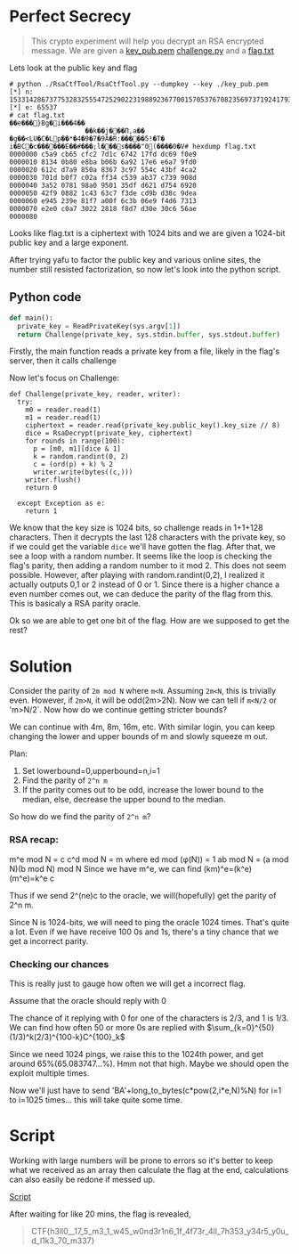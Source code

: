 # Perfect Secrecy
>This crypto experiment will help you decrypt an RSA encrypted message.
We are given a [key_pub.pem](./key_pub.pem) [challenge.py](./challenge.py) and a [flag.txt](./flag.txt)

Lets look at the public key and flag

```
# python ./RsaCtfTool/RsaCtfTool.py --dumpkey --key ./key_pub.pem 
[*] n: 153314286737753283255547252902231988923677001570537670823569737192417931917849858323550190365704182153062786056662711312188848241990605760007378096173801480759292810572306932509446953082431394351272757346605609898944553806892979792999103404028562806843687533668219905113924888506316958727392199113512716600273
[*] e: 65537
# cat flag.txt 
��e���}Bg�i���4��
                   ��k��j���П,a��
�g��<LU�C�Lp��*�4�9�7�9Ǎ�R:�����5!�T� i�BC�c���͌���E��#���;l���s����"0(����0�V# hexdump flag.txt 
0000000 c5a9 cb65 cfc2 7d1c 6742 17fd dc69 f0e9
0000010 8134 0b80 e8ba b06b 6a92 17e6 e6a7 9fd0
0000020 612c d7a9 850a 8367 3c97 554c 43bf 4ca2
0000030 701d b0f7 c02a ff34 c539 ab37 c739 908d
0000040 3a52 0781 98a0 9501 35df d621 d754 6920
0000050 42f9 0882 1c43 63c7 f3de cd9b d38c 9dea
0000060 e945 239e 81f7 a00f 6c3b 06e9 f4d6 7313
0000070 e2e0 c0a7 3022 2818 f8d7 d30e 30c6 56ae
0000080

```

Looks like flag.txt is a ciphertext with 1024 bits and we are given a 1024-bit public key and a large exponent.

After trying yafu to factor the public key and various online sites, the number still resisted factorization, so now let's look into the python script.

## Python code

```python
def main():
  private_key = ReadPrivateKey(sys.argv[1])
  return Challenge(private_key, sys.stdin.buffer, sys.stdout.buffer)
```

Firstly, the main function reads a private key from a file, likely in the flag's server, then it calls challenge

Now let's focus on Challenge:

```
def Challenge(private_key, reader, writer):
  try:
    m0 = reader.read(1)
    m1 = reader.read(1)
    ciphertext = reader.read(private_key.public_key().key_size // 8)
    dice = RsaDecrypt(private_key, ciphertext)
    for rounds in range(100):
      p = [m0, m1][dice & 1]
      k = random.randint(0, 2)
      c = (ord(p) + k) % 2
      writer.write(bytes((c,)))
    writer.flush()
    return 0

  except Exception as e:
    return 1
```

We know that the key size is 1024 bits, so challenge reads in 1+1+128 characters. Then it decrypts the last 128 characters with the private key, so if we could get the variable `dice` we'll have gotten the flag. After that, we see a loop with a random number. It seems like the loop is checking the flag's parity, then adding a random number to it mod 2. This does not seem possible. However, after playing with random.randint(0,2), I realized it actually outputs 0,1 or 2 instead of 0 or 1. Since there is a higher chance a even number comes out, we can deduce the parity of the flag from this. This is basicaly a RSA parity oracle.

Ok so we are able to get one bit of the flag. How are we supposed to get the rest? 

# Solution

Consider the parity of `2m mod N` where `m<N`. Assuming `2m<N`, this is trivially even. However, if `2m>N`, it will be odd(2m>2N). Now we can tell if `m<N/2` or 'm>N/2`. Now how do we continue getting stricter bounds?

We can continue with 4m, 8m, 16m, etc. With similar login, you can keep changing the lower and upper bounds of m and slowly squeeze m out.

Plan:
1. Set lowerbound=0,upperbound=n,i=1
2. Find the parity of `2^n m`
3. If the parity comes out to be odd, increase the lower bound to the median, else, decrease the upper bound to the median.

So how do we find the parity of `2^n m`?

### RSA recap:

m^e mod N = c
c^d mod N = m where ed mod (φ(N)) = 1
ab mod N = (a mod N)(b mod N) mod N
Since we have m^e, we can find (km)^e=(k^e)(m^e)=k^e c

Thus if we send 2^(ne)c to the oracle, we will(hopefully) get the parity of 2^n m.

Since N is 1024-bits, we will need to ping the oracle 1024 times. That's quite a lot. Even if we have receive 100 0s and 1s, there's a tiny chance that we get a incorrect parity.

### Checking our chances

This is really just to gauge how often we will get a incorrect flag.

Assume that the oracle should reply with 0

The chance of it replying with 0 for one of the characters is 2/3, and 1 is 1/3. We can find how often 50 or more 0s are replied with $\sum_{k=0}^{50}(1/3)^k(2/3)^{100-k}C^{100}_k$

Since we need 1024 pings, we raise this to the 1024th power, and get around 65%(65.083747...%). Hmm not that high. Maybe we should open the exploit multiple times.

Now we'll just have to send 'BA'+long_to_bytes(c\*pow(2,i\*e,N)%N) for i=1 to i=1025 times... this will take quite some time.

# Script

Working with large numbers will be prone to errors so it's better to keep what we received as an array then calculate the flag at the end, calculations can also easily be redone if messed up.

[Script](./script.py)

After waiting for like 20 mins, the flag is revealed,

>CTF{h3ll0\_\_17\_5\_m3\_1\_w45\_w0nd3r1n6\_1f\_4f73r\_4ll\_7h353\_y34r5\_y0u\_d\_l1k3\_70\_m337}


